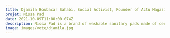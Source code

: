 ```yaml
---
title: Djamila Boubacar Sahabi, Social Activist, Founder of Actu Magazine & Nissa Pad, Niger
projet: Nissa Pad
date: 2021-10-09T11:00:00.074Z
description: Nissa Pad is a brand of washable sanitary pads made of certified organic cotton, non-dyed and non-bleached, comfortable, friendly to your Budget. 3 times more absorbent than disposable pads and tampons for medium to heavy menstrual flow and bladder leakage. Djamila's vision is to promote sustainable solutions that contribute to the emancipation of women, accompany young adolescent girls in school to stay in school during their periods. The reduction of waste, the fight against exclusion and the creation of jobs. It wishes to disseminate healthy and ecological practices through sustainable activities that create jobs.It responds to the crying need for sanitary protection for women.
image: images/vote/djamila.jpg
---
```

